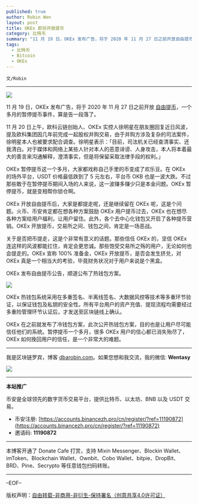 ```yaml
---
published: true
author: Robin Wen
layout: post
title: OKEx 即将开放提币
category: 比特币
summary: "11 月 19 日，OKEx 发布广告，将于 2020 年 11 月 27 日之前开放自由提币，一个多月的暂停提币事件，算是告一段落了。11 月 20 日上午，欧科云链创始人、OKEx 实控人徐明星在朋友圈回复近日风波，提及欧科集团因几年前完成一起股权并购交易，由于并购方涉及复杂的司法案件，徐明星本人也被要求配合调查。徐明星表示：「目前，司法机关已经查清事实、还我清白。对于媒体和网络上某些人针对本人的恶意诽谤、人身攻击，本人将本着最大的善言来沟通解释，澄清事实，但是将保留采取法律手段的权利。」暂停提币一个多月，很多 OKEx 用户的信心都已消失殆尽了，OKEx 如何挽回用户的信任，是一个非常大的难题。"
tags:
  - 比特币
  - Bitcoin
  - OKEx
---
```


`文/Robin`

***

![](https://cdn.dbarobin.com/iyr5xy3.png)

11 月 19 日，OKEx 发布广告，将于 2020 年 11 月 27 日之前开放 [自由提币](https://www.okex.com/support/hc/zh-cn/articles/360052758931)，一个多月的暂停提币事件，算是告一段落了。

11 月 20 日上午，欧科云链创始人、OKEx 实控人徐明星在朋友圈回复近日风波，提及欧科集团因几年前完成一起股权并购交易，由于并购方涉及复杂的司法案件，徐明星本人也被要求配合调查。徐明星表示：「目前，司法机关已经查清事实、还我清白。对于媒体和网络上某些人针对本人的恶意诽谤、人身攻击，本人将本着最大的善言来沟通解释，澄清事实，但是将保留采取法律手段的权利。」

OKEx 暂停提币这一个多月，大家都戏称自己手里的币变成了欢乐豆。在 OKEx 的场外平台，USDT 价格最低跌到了 5 元左右，平台币 OKB 也是一波大跌。不过那些敢于在暂停提币期间入场的人来说，这一波赚多赚少只是本金问题。OKEx 暂停提币，就是变相帮你锁仓啊。

OKEx 开放自由提币后，大家是都提走呢，还是继续留在 OKEx 呢，这是个问题。火币、币安肯定都在想各种方案鼓励 OKEx 用户提币过去，OKEx 也在想尽各种方案给用户福利，让用户留住。此外，各个去中心化钱包又开启了各种提币营销。OKEx 开放提币，交易所之间、钱包之间，肯定是一场恶战。

关于是否把币提走，这是个非常有意义的话题。那些信任 OKEx 的，坚信 OKEx 连这样的风波都能扛住，肯定会更忠诚。那些饱受交易所之殇的用户，无论如何也会提走的。OKEx 宣称 100% 准备金，OKEx 开放提币，是否会发生挤兑，对 OKEx 真是一个相当大的考验，毕竟财务状况对于用户来说是个黑盒。

OKEx 发布自由提币公告，顺道公布了热钱包方案。

![](https://cdn.dbarobin.com/oq5db5n.png)

OKEx 热钱包系统采用在多重签名、半离线签名、大数据风控等技术等多重环节验证，以保证钱包及私钥的安全性。所有平台用户的资产充值、提现流程均需要经过多重险管理环节认证后，才发送至区块链线上确认。

OKEx 在之前就发布了冷钱包方案，此次公开热钱包方案，目的也是让用户尽可能信任他们的系统。暂停提币一个多月，很多 OKEx 用户的信心都已消失殆尽了，OKEx 如何挽回用户的信任，是一个非常大的难题。

***

我是区块链罗宾，博客 [dbarobin.com](https://dbarobin.com/)。如果您想和我交流，我的微信: **Wentasy**

![](https://cdn.dbarobin.com/v4yywe2.png)

***

**本站推广**

币安是全球领先的数字货币交易平台，提供比特币、以太坊、BNB 以及 USDT 交易。

* 币安注册: [https://accounts.binancezh.pro/cn/register/?ref=11190872](https://accounts.binancezh.pro/cn/register/?ref=11190872)
* 邀请码: **11190872**

***

本博客开通了 Donate Cafe 打赏，支持 Mixin Messenger、Blockin Wallet、imToken、Blockchain Wallet、Ownbit、Cobo Wallet、bitpie、DropBit、BRD、Pine、Secrypto 等任意钱包扫码转账。

<center>
    <div class="--donate-button"
         data-button-id="f8b9df0d-af9a-460d-8258-d3f435445075"
    ></div>
</center>

***

–EOF–

版权声明：[自由转载-非商用-非衍生-保持署名（创意共享4.0许可证）](http://creativecommons.org/licenses/by-nc-nd/4.0/deed.zh)